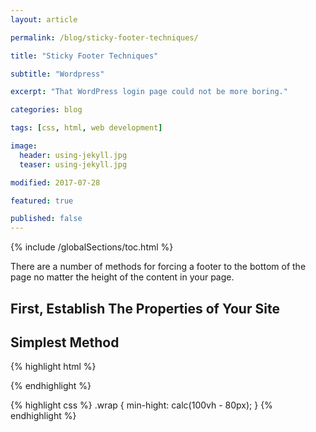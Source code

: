 ```yaml
---
layout: article

permalink: /blog/sticky-footer-techniques/

title: "Sticky Footer Techniques"

subtitle: "Wordpress"

excerpt: "That WordPress login page could not be more boring."

categories: blog

tags: [css, html, web development]

image:
  header: using-jekyll.jpg
  teaser: using-jekyll.jpg

modified: 2017-07-28

featured: true

published: false
---
```


{% include /globalSections/toc.html %}

There are a number of methods for forcing a footer to the bottom of the page no matter the height of the content in your page.

## First, Establish The Properties of Your Site

## Simplest Method

{% highlight html %}
<div class="wrap">
  <body></body>
  <footer></footer>
</div>
{% endhighlight %}

{% highlight css %}
.wrap {
  min-hight: calc(100vh - 80px);
}
{% endhighlight %}